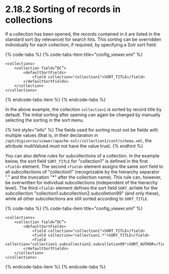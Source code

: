 # 2.18.2 Sorting of records in collections

If a collection has been opened, the records contained in it are listed in the standard sort \(by relevance\) for search hits. This sorting can be overridden individually for each collection, if required, by specifying a Solr sort field:

{% code-tabs %}
{% code-tabs-item title="config\_viewer.xml" %}
```markup
<collections>
    <collection field=”DC”>
        <defaultSortFields>
            <field collection="collection1">SORT_TITLE</field>
        </defaultSortFields>
    </collection>
</collections>
```
{% endcode-tabs-item %}
{% endcode-tabs %}

In the above example, the collection `collection1` is sorted by record title by default. The initial sorting after opening can again be changed by manually selecting the sorting in the sort menu.

{% hint style="info" %}
The fields used for sorting must not be fields with multiple values \(that is, in their declaration in `/opt/digiverso/viewer/apache-solr/collection1/conf/schema.xml`, the attribute multiValued must not have the value true\).
{% endhint %}

You can also define rules for subcollections of a collection. In the example below, the sort field `SORT_TITLE` for "collection1" is defined in the first `<field>` element. The second `<field>` element assigns the same sort field to all subcollections of "collection1" \(recognizable by the hierarchy separator "." and the truncation "\*" after the collection name\). This rule can, however, be overwritten for individual subcollections \(independent of the hierarchy level\). The third `<field>` element defines the sort field `SORT_AUTHOR` for the subcollection "collection1.subcollection2.subcolletion99" \(and only these\), while all other subcollections are still sorted according to `SORT_TITLE`.

{% code-tabs %}
{% code-tabs-item title="config\_viewer.xml" %}
```markup
<collections>
    <collection field=”DC”>
        <defaultSortFields>
            <field collection="collection1">SORT_TITLE</field>
            <field collection="collection1.*">SORT_TITLE</field>
            <field collection="collection1.subcollection2.subcolletion99">SORT_AUTHOR</field>   
        </defaultSortFields>
    </collection>
</collections>
```
{% endcode-tabs-item %}
{% endcode-tabs %}

